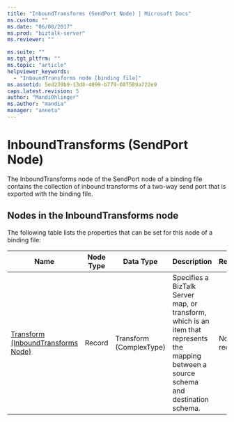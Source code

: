 ```yaml
---
title: "InboundTransforms (SendPort Node) | Microsoft Docs"
ms.custom: ""
ms.date: "06/08/2017"
ms.prod: "biztalk-server"
ms.reviewer: ""

ms.suite: ""
ms.tgt_pltfrm: ""
ms.topic: "article"
helpviewer_keywords: 
  - "InboundTransforms node [binding file]"
ms.assetid: 5ed239b9-13d8-4099-b779-08f589a722e9
caps.latest.revision: 5
author: "MandiOhlinger"
ms.author: "mandia"
manager: "anneta"
---
```

# InboundTransforms (SendPort Node)
The InboundTransforms node of the SendPort node of a binding file contains the collection of inbound transforms of a two-way send port that is exported with the binding file.  

## Nodes in the InboundTransforms node  
 The following table lists the properties that can be set for this node of a binding file:  


|                               <strong>Name</strong>                               | <strong>Node Type</strong> | <strong>Data Type</strong> |                                                        <strong>Description</strong>                                                        | <strong>Restrictions</strong> | <strong>Comments</strong> |
|-----------------------------------------------------------------------------------|----------------------------|----------------------------|--------------------------------------------------------------------------------------------------------------------------------------------|-------------------------------|---------------------------|
| [Transform (InboundTransforms Node)](../core/transform-inboundtransforms-node.md) |           Record           |  Transform (ComplexType)   | Specifies a BizTalk Server map, or transform, which is an item that represents the mapping between a source schema and destination schema. |         Not required          |    Default value: none    |

